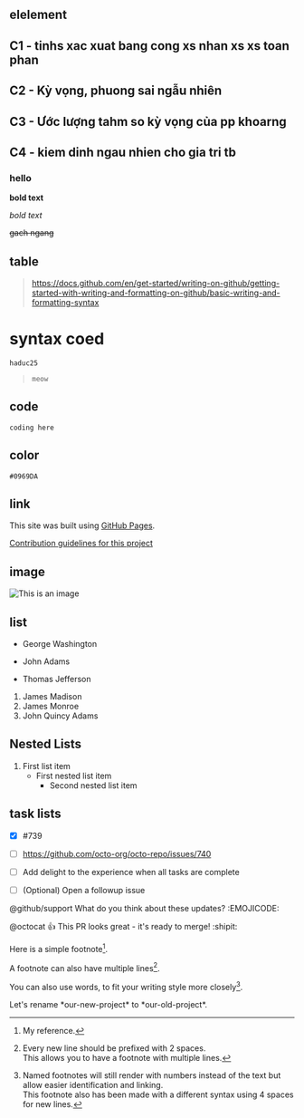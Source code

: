 ## elelement
## C1 - tinhs xac xuat bang cong xs nhan xs xs toan phan
## C2 - Kỳ vọng, phuong sai ngẫu nhiên
## C3 - Ước lượng tahm so kỳ vọng của pp khoarng
## C4 - kiem dinh ngau nhien cho gia tri tb

### hello

**bold text** 

*bold text* 

~~gach ngang~~

## table



>https://docs.github.com/en/get-started/writing-on-github/getting-started-with-writing-and-formatting-on-github/basic-writing-and-formatting-syntax

# syntax coed
`haduc25`
>`meow`

## code
```
coding here
```

## color
`#0969DA`

## link
This site was built using [GitHub Pages](https://pages.github.com/).


[Contribution guidelines for this project](docs/CONTRIBUTING.md)

## image
![This is an image](https://myoctocat.com/assets/images/base-octocat.svg)


## list

- George Washington
* John Adams
+ Thomas Jefferson

1. James Madison
2. James Monroe
3. John Quincy Adams


## Nested Lists

1. First list item
   - First nested list item
     - Second nested list item

## task lists
- [x] #739
- [ ] https://github.com/octo-org/octo-repo/issues/740
- [ ] Add delight to the experience when all tasks are complete
- [ ] \(Optional) Open a followup issue


@github/support What do you think about these updates?
:EMOJICODE:

@octocat :+1: This PR looks great - it's ready to merge! :shipit:


Here is a simple footnote[^1].

A footnote can also have multiple lines[^2].  

You can also use words, to fit your writing style more closely[^note].

[^1]: My reference.
[^2]: Every new line should be prefixed with 2 spaces.  
  This allows you to have a footnote with multiple lines.
[^note]:
    Named footnotes will still render with numbers instead of the text but allow easier identification and linking.  
    This footnote also has been made with a different syntax using 4 spaces for new lines.

Let's rename \*our-new-project\* to \*our-old-project\*.